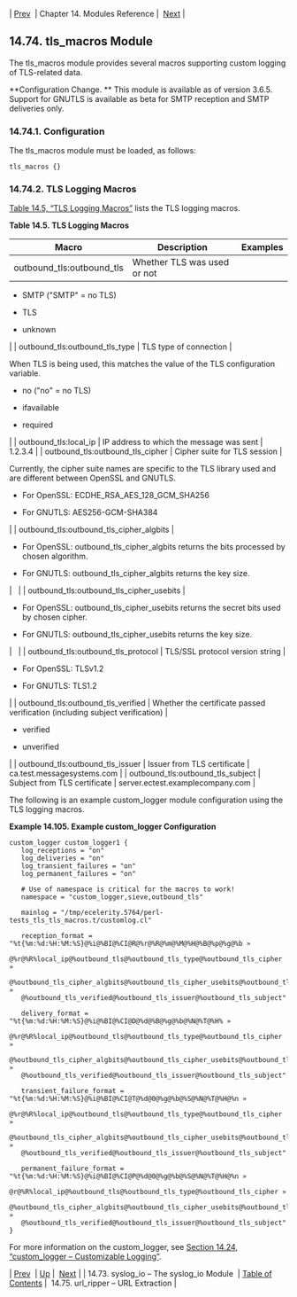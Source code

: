 | [Prev](modules.syslog_io)  | Chapter 14. Modules Reference |  [Next](modules.url_ripper.php) |

## 14.74. tls_macros Module

The tls_macros module provides several macros supporting custom logging of TLS-related data.

**Configuration Change. ** This module is available as of version 3.6.5\. Support for GNUTLS is available as beta for SMTP reception and SMTP deliveries only.

### 14.74.1. Configuration

The tls_macros module must be loaded, as follows:

`tls_macros {}`
### 14.74.2. TLS Logging Macros

[Table 14.5, “TLS Logging Macros”](tls_macros#tls-macros-table "Table 14.5. TLS Logging Macros") lists the TLS logging macros.

<a name="tls-macros-table"></a>

**Table 14.5. TLS Logging Macros**

| Macro | Description | Examples |
| --- | --- | --- |
| outbound_tls:outbound_tls | Whether TLS was used or not | 

*   SMTP ("SMTP" = no TLS)

*   TLS

*   unknown

 |
| outbound_tls:outbound_tls_type | TLS type of connection | 

When TLS is being used, this matches the value of the TLS configuration variable.

*   no ("no" = no TLS)

*   ifavailable

*   required

 |
| outbound_tls:local_ip | IP address to which the message was sent | 1.2.3.4 |
| outbound_tls:outbound_tls_cipher | Cipher suite for TLS session | 

Currently, the cipher suite names are specific to the TLS library used and are different between OpenSSL and GNUTLS.

*   For OpenSSL: ECDHE_RSA_AES_128_GCM_SHA256

*   For GNUTLS: AES256-GCM-SHA384

 |
| outbound_tls:outbound_tls_cipher_algbits | 

*   For OpenSSL: outbound_tls_cipher_algbits returns the bits processed by chosen algorithm.

*   For GNUTLS: outbound_tls_cipher_algbits returns the key size.

 |   |
| outbound_tls:outbound_tls_cipher_usebits | 

*   For OpenSSL: outbound_tls_cipher_usebits returns the secret bits used by chosen cipher.

*   For GNUTLS: outbound_tls_cipher_usebits returns the key size.

 |   |
| outbound_tls:outbound_tls_protocol | TLS/SSL protocol version string | 

*   For OpenSSL: TLSv1.2

*   For GNUTLS: TLS1.2

 |
| outbound_tls:outbound_tls_verified | Whether the certificate passed verification (including subject verification) | 

*   verified

*   unverified

 |
| outbound_tls:outbound_tls_issuer | Issuer from TLS certificate | ca.test.messagesystems.com |
| outbound_tls:outbound_tls_subject | Subject from TLS certificate | server.ectest.examplecompany.com |

The following is an example custom_logger module configuration using the TLS logging macros.

<a name="example.custom_logger.tls"></a>

**Example 14.105. Example custom_logger Configuration**

```
custom_logger custom_logger1 {
   log_receptions = "on"
   log_deliveries = "on"
   log_transient_failures = "on"
   log_permanent_failures = "on"

   # Use of namespace is critical for the macros to work!
   namespace = "custom_logger,sieve,outbound_tls"

   mainlog = "/tmp/ecelerity.5764/perl-tests_tls_tls_macros.t/customlog.cl"

   reception_format = "%t{%m:%d:%H:%M:%S}@%i@%BI@%CI@R@%r@%R@%m@%M@%H@%B@%p@%g@%b »
   @%r@%R%local_ip@%outbound_tls@%outbound_tls_type@%outbound_tls_cipher »
   @%outbound_tls_cipher_algbits@%outbound_tls_cipher_usebits@%outbound_tls_protocol »
   @%outbound_tls_verified@%outbound_tls_issuer@%outbound_tls_subject"

   delivery_format = "%t{%m:%d:%H:%M:%S}@%i@%BI@%CI@D@%d@%B@%g@%b@%N@%T@%H% »
   @%r@%R%local_ip@%outbound_tls@%outbound_tls_type@%outbound_tls_cipher »
   @%outbound_tls_cipher_algbits@%outbound_tls_cipher_usebits@%outbound_tls_protocol »
   @%outbound_tls_verified@%outbound_tls_issuer@%outbound_tls_subject"

   transient_failure_format = "%t{%m:%d:%H:%M:%S}@%i@%BI@%CI@T@%d@0@%g@%b@%S@%N@%T@%H@%n »
   @%r@%R%local_ip@%outbound_tls@%outbound_tls_type@%outbound_tls_cipher »
   @%outbound_tls_cipher_algbits@%outbound_tls_cipher_usebits@%outbound_tls_protocol »
   @%outbound_tls_verified@%outbound_tls_issuer@%outbound_tls_subject"

   permanent_failure_format = "%t{%m:%d:%H:%M:%S}@%i@%BI@%CI@P@%d@0@%g@%b@%S@%N@%T@%H@%n »
   @r@%R%local_ip@%outbound_tls@%outbound_tls_type@%outbound_tls_cipher »
   @%outbound_tls_cipher_algbits@%outbound_tls_cipher_usebits@%outbound_tls_protocol »
   @%outbound_tls_verified@%outbound_tls_issuer@%outbound_tls_subject"
}
```

For more information on the custom_logger, see [Section 14.24, “custom_logger – Customizable Logging”](modules.custom_logger "14.24. custom_logger – Customizable Logging").

| [Prev](modules.syslog_io)  | [Up](modules.php) |  [Next](modules.url_ripper.php) |
| 14.73. syslog_io – The syslog_io Module  | [Table of Contents](index) |  14.75. url_ripper – URL Extraction |
